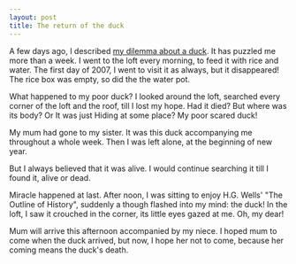 ```yaml
---
layout: post
title: The return of the duck
---
```

A few days ago, I described [my dilemma about a duck](/2006/12/24/challenged-by-a-duck.html). It has puzzled me more than a week. I went to the loft every morning, to feed it with rice and water. The first day of 2007, I went to visit it as always, but it disappeared! The rice box was empty, so did the the water pot.

What happened to my poor duck? I looked around the loft, searched every corner of the loft and the roof, till I lost my hope. Had it died? But where was its body? Or It was just Hiding at some place? My poor scared duck!

My mum had gone to my sister. It was this duck accompanying me throughout a whole week. Then I was left alone, at the beginning of new year.

But I always believed that it was alive. I would continue searching it till I found it, alive or dead.

Miracle happened at last. After noon, I was sitting to enjoy H.G. Wells' "The Outline of History", suddenly a though flashed into my mind: the duck! In the loft, I saw it crouched in the corner, its little eyes gazed at me. Oh, my dear!

Mum will arrive this afternoon accompanied by my niece. I hoped mum to come when the duck arrived, but now, I hope her not to come, because her coming means the duck's death.
